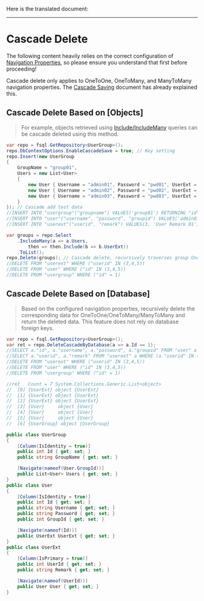 Here is the translated document:

---

# Cascade Delete

The following content heavily relies on the correct configuration of [Navigation Properties](navigate-attribute.md), so please ensure you understand that first before proceeding!

Cascade delete only applies to OneToOne, OneToMany, and ManyToMany navigation properties. The [Cascade Saving](cascade-saving.md) document has already explained this.

## Cascade Delete Based on [Objects]

> For example, objects retrieved using [Include/IncludeMany](select-include.md#_2-navigation-properties-manytoone-onetoone) queries can be cascade deleted using this method.

```csharp
var repo = fsql.GetRepository<UserGroup>();
repo.DbContextOptions.EnableCascadeSave = true; // Key setting
repo.Insert(new UserGroup
{
    GroupName = "group01",
    Users = new List<User>
    {
        new User { Username = "admin01", Password = "pwd01", UserExt = new UserExt { Remark = "User Remark 01" } },
        new User { Username = "admin02", Password = "pwd02", UserExt = new UserExt { Remark = "User Remark 02" } },
        new User { Username = "admin03", Password = "pwd03", UserExt = new UserExt { Remark = "User Remark 03" } },
    }
}); // Cascade add test data
//INSERT INTO "usergroup"("groupname") VALUES('group01') RETURNING "id"
//INSERT INTO "user"("username", "password", "groupid") VALUES('admin01', 'pwd01', 1), ('admin02', 'pwd02', 1), ('admin03', 'pwd03', 1) RETURNING "id" as "Id", "username" as "Username", "password" as "Password", "groupid" as "GroupId"
//INSERT INTO "userext"("userid", "remark") VALUES(3, 'User Remark 01'), (4, 'User Remark 02'), (5, 'User Remark 03')

var groups = repo.Select
    .IncludeMany(a => a.Users,
        then => then.Include(b => b.UserExt))
    .ToList();
repo.Delete(groups); // Cascade delete, recursively traverses group OneToOne/OneToMany/ManyToMany navigation properties
//DELETE FROM "userext" WHERE ("userid" IN (3,4,5))
//DELETE FROM "user" WHERE ("id" IN (3,4,5))
//DELETE FROM "usergroup" WHERE ("id" = 1)
```

## Cascade Delete Based on [Database]

> Based on the configured navigation properties, recursively delete the corresponding data for OneToOne/OneToMany/ManyToMany and return the deleted data. This feature does not rely on database foreign keys.

```csharp
var repo = fsql.GetRepository<UserGroup>();
var ret = repo.DeleteCascadeByDatabase(a => a.Id == 1);
//SELECT a."id", a."username", a."password", a."groupid" FROM "user" a WHERE (a."groupid" = 1)
//SELECT a."userid", a."remark" FROM "userext" a WHERE (a."userid" IN (3,4,5))
//DELETE FROM "userext" WHERE ("userid" IN (3,4,5))
//DELETE FROM "user" WHERE ("id" IN (3,4,5))
//DELETE FROM "usergroup" WHERE ("id" = 1)

//ret   Count = 7 System.Collections.Generic.List<object>
//  [0] {UserExt} object {UserExt}
//  [1] {UserExt} object {UserExt}
//  [2] {UserExt} object {UserExt}
//  [3] {User}     object {User}
//  [4] {User}     object {User}
//  [5] {User}     object {User}
//  [6] {UserGroup} object {UserGroup}

public class UserGroup
{
    [Column(IsIdentity = true)]
    public int Id { get; set; }
    public string GroupName { get; set; }

    [Navigate(nameof(User.GroupId))]
    public List<User> Users { get; set; }
}
public class User
{
    [Column(IsIdentity = true)]
    public int Id { get; set; }
    public string Username { get; set; }
    public string Password { get; set; }
    public int GroupId { get; set; }

    [Navigate(nameof(Id))]
    public UserExt UserExt { get; set; }
}
public class UserExt
{
    [Column(IsPrimary = true)]
    public int UserId { get; set; }
    public string Remark { get; set; }

    [Navigate(nameof(UserId))]
    public User User { get; set; }
}
```
